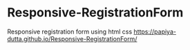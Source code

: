 # Responsive-RegistrationForm
Responsive registration form using html css
https://papiya-dutta.github.io/Responsive-RegistrationForm/
